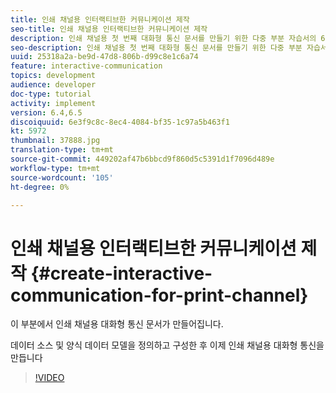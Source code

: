 ```yaml
---
title: 인쇄 채널용 인터랙티브한 커뮤니케이션 제작
seo-title: 인쇄 채널용 인터랙티브한 커뮤니케이션 제작
description: 인쇄 채널용 첫 번째 대화형 통신 문서를 만들기 위한 다중 부분 자습서의 6부분입니다. 이 부분에서 인쇄 채널용 대화형 통신 문서가 만들어집니다.
seo-description: 인쇄 채널용 첫 번째 대화형 통신 문서를 만들기 위한 다중 부분 자습서의 6부분입니다. 이 부분에서 인쇄 채널용 대화형 통신 문서가 만들어집니다.
uuid: 25318a2a-be9d-47d8-806b-d99c8e1c6a74
feature: interactive-communication
topics: development
audience: developer
doc-type: tutorial
activity: implement
version: 6.4,6.5
discoiquuid: 6e3f9c8c-8ec4-4084-bf35-1c97a5b463f1
kt: 5972
thumbnail: 37888.jpg
translation-type: tm+mt
source-git-commit: 449202af47b6bbcd9f860d5c5391d1f7096d489e
workflow-type: tm+mt
source-wordcount: '105'
ht-degree: 0%

---
```



# 인쇄 채널용 인터랙티브한 커뮤니케이션 제작 {#create-interactive-communication-for-print-channel}

이 부분에서 인쇄 채널용 대화형 통신 문서가 만들어집니다.

데이터 소스 및 양식 데이터 모델을 정의하고 구성한 후 이제 인쇄 채널용 대화형 통신을 만듭니다

>[!VIDEO](https://video.tv.adobe.com/v/37888/?quality=9)
